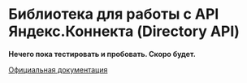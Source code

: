 # Библиотека для работы с API Яндекс.Коннекта (Directory API)
**Нечего пока тестировать и пробовать. Скоро будет.**

[Официальная документация](https://tech.yandex.ru/connect/directory/api/about-docpage/)